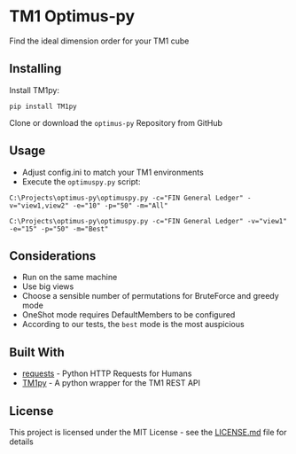 
# TM1 Optimus-py

Find the ideal dimension order for your TM1 cube

## Installing

Install TM1py:
```
pip install TM1py
```

Clone or download the `optimus-py` Repository from GitHub


## Usage

* Adjust config.ini to match your TM1 environments
* Execute the `optimuspy.py` script: 
```
C:\Projects\optimus-py\optimuspy.py -c="FIN General Ledger" -v="view1,view2" -e="10" -p="50" -m="All"
```

```
C:\Projects\optimus-py\optimuspy.py -c="FIN General Ledger" -v="view1" -e="15" -p="50" -m="Best"
```

## Considerations
- Run on the same machine
- Use big views 
- Choose a sensible number of permutations for BruteForce and greedy mode
- OneShot mode requires DefaultMembers to be configured
- According to our tests, the `best` mode is the most auspicious


## Built With

* [requests](http://docs.python-requests.org/en/master/) - Python HTTP Requests for Humans
* [TM1py](https://github.com/cubewise-code/TM1py) - A python wrapper for the TM1 REST API


## License

This project is licensed under the MIT License - see the [LICENSE.md](LICENSE.md) file for details
